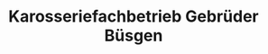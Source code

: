 ---
title: "Karosseriefachbetrieb Gebrüder Büsgen"
url: /bonn/karosseriefachbetrieb-gebrueder-buesgen/
shop: Autowerkstatt
---